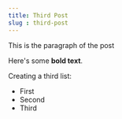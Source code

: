 ```yaml
---
title: Third Post
slug : third-post
---
```


This is the paragraph of the post

Here's some __bold text__.

Creating a third list:  


* First
* Second
* Third
